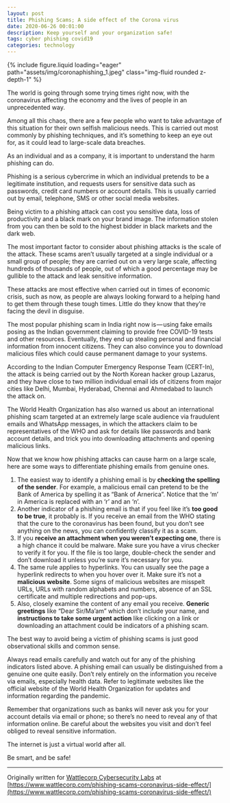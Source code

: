 ```yaml
---
layout: post
title: Phishing Scams; A side effect of the Corona virus
date: 2020-06-26 00:01:00
description: Keep yourself and your organization safe!
tags: cyber phishing covid19
categories: technology
---
```

<div class="row mt-3">
    <div class="col-sm mt-3 mt-md-0">
        {% include figure.liquid loading="eager" path="assets/img/coronaphishing_1.jpeg" class="img-fluid rounded z-depth-1" %}
    </div>
</div>

The world is going through some trying times right now, with the coronavirus affecting the economy and the lives of people in an unprecedented way.

Among all this chaos, there are a few people who want to take advantage of this situation for their own selfish malicious needs. This is carried out most commonly by phishing techniques, and it’s something to keep an eye out for, as it could lead to large-scale data breaches.

As an individual and as a company, it is important to understand the harm phishing can do.

Phishing is a serious cybercrime in which an individual pretends to be a legitimate institution, and requests users for sensitive data such as passwords, credit card numbers or account details. This is usually carried out by email, telephone, SMS or other social media websites.

Being victim to a phishing attack can cost you sensitive data, loss of productivity and a black mark on your brand image. The information stolen from you can then be sold to the highest bidder in black markets and the dark web.

The most important factor to consider about phishing attacks is the scale of the attack. These scams aren’t usually targeted at a single individual or a small group of people; they are carried out on a very large scale, affecting hundreds of thousands of people, out of which a good percentage may be gullible to the attack and leak sensitive information.

These attacks are most effective when carried out in times of economic crisis, such as now, as people are always looking forward to a helping hand to get them through these tough times. Little do they know that they’re facing the devil in disguise.

The most popular phishing scam in India right now is — using fake emails posing as the Indian government claiming to provide free COVID-19 tests and other resources. Eventually, they end up stealing personal and financial information from innocent citizens. They can also convince you to download malicious files which could cause permanent damage to your systems.

According to the Indian Computer Emergency Response Team (CERT-In), the attack is being carried out by the North Korean hacker group Lazarus, and they have close to two million individual email ids of citizens from major cities like Delhi, Mumbai, Hyderabad, Chennai and Ahmedabad to launch the attack on.

The World Health Organization has also warned us about an international phishing scam targeted at an extremely large scale audience via fraudulent emails and WhatsApp messages, in which the attackers claim to be representatives of the WHO and ask for details like passwords and bank account details, and trick you into downloading attachments and opening malicious links.

Now that we know how phishing attacks can cause harm on a large scale, here are some ways to differentiate phishing emails from genuine ones.

1.  The easiest way to identify a phishing email is by **checking the spelling of the sender**. For example, a malicious email can pretend to be the Bank of America by spelling it as “Bank of Arnerica”. Notice that the ‘m’ in America is replaced with an ‘r’ and an ‘n’.
2.  Another indicator of a phishing email is that if you feel like it’s **too good to be true**, it probably is. If you receive an email from the WHO stating that the cure to the coronavirus has been found, but you don’t see anything on the news, you can confidently classify it as a scam.
3.  If you **receive an attachment when you weren’t expecting one**, there is a high chance it could be malware. Make sure you have a virus checker to verify it for you. If the file is too large, double-check the sender and don’t download it unless you’re sure it’s necessary for you.
4.  The same rule applies to hyperlinks. You can usually see the page a hyperlink redirects to when you hover over it. Make sure it’s not a **malicious website**. Some signs of malicious websites are misspelt URLs, URLs with random alphabets and numbers, absence of an SSL certificate and multiple redirections and pop-ups.
5.  Also, closely examine the content of any email you receive. **Generic greetings** like “Dear Sir/Ma’am” which don’t include your name, and **instructions to take some urgent action** like clicking on a link or downloading an attachment could be indicators of a phishing scam.

The best way to avoid being a victim of phishing scams is just good observational skills and common sense.

Always read emails carefully and watch out for any of the phishing indicators listed above. A phishing email can usually be distinguished from a genuine one quite easily. Don’t rely entirely on the information you receive via emails, especially health data. Refer to legitimate websites like the official website of the World Health Organization for updates and information regarding the pandemic.

Remember that organizations such as banks will never ask you for your account details via email or phone; so there’s no need to reveal any of that information online. Be careful about the websites you visit and don’t feel obliged to reveal sensitive information.

The internet is just a virtual world after all.

Be smart, and be safe!

* * *

Originally written for [Wattlecorp Cybersecurity Labs](https://www.wattlecorp.com/) at [https://www.wattlecorp.com/phishing-scams-coronavirus-side-effect/](https://www.wattlecorp.com/phishing-scams-coronavirus-side-effect/)